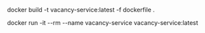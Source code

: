 docker build -t vacancy-service:latest -f dockerfile .

docker run -it --rm --name vacancy-service vacancy-service:latest
